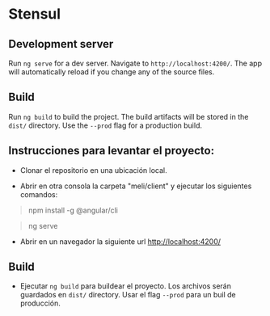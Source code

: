 # Stensul

## Development server

Run `ng serve` for a dev server. Navigate to `http://localhost:4200/`. The app will automatically reload if you change any of the source files.

## Build

Run `ng build` to build the project. The build artifacts will be stored in the `dist/` directory. Use the `--prod` flag for a production build.

## Instrucciones para levantar el proyecto:
- Clonar el repositorio en una ubicación local.

- Abrir en otra consola la carpeta "meli/client" y ejecutar los siguientes comandos:
> npm install -g @angular/cli

> ng serve

- Abrir en un navegador la siguiente url [http://localhost:4200/](http://localhost:4200/)


## Build

- Ejecutar `ng build` para buildear el proyecto. Los archivos serán guardados en `dist/` directory. Usar el flag `--prod` para un buil de producción.

